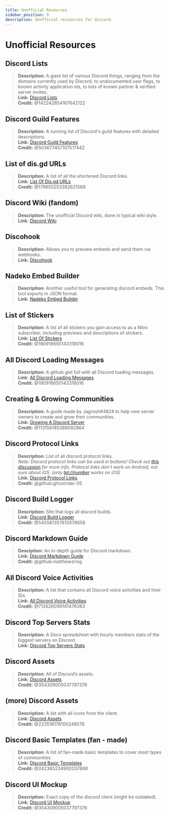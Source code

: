 ```yaml
---
title: Unofficial Resources
sidebar_position: 9
description: Unofficial ressources for discord.
---
```


# Unofficial Resources

## **Discord Lists**
> __Description:__ A giant list of various Discord things, ranging from the domains currently used by Discord, to undocumented user flags, to known activity application ids, to lists of known partner & verified server invites.   <br/>
__Link:__ [Discord Lists](https://github.com/Delitefully/DiscordLists)   <br/>
__Credit:__ @142242854167642122

## **Discord Guild Features**
> __Description:__ A running list of Discord's guild features with detailed descriptions.   <br/>
__Link:__ [Discord Guild Features](https://gist.github.com/Techy/ecc60b12e94f8fc8185f09b82aa91dd2)  <br/>
__Credit:__ @503677457107517442

## **List of dis.gd URLs**
> __Description:__ A list of all the shortened Discord links.   <br/>
__Link:__ [List Of Dis.gd URLs](https://herogamers.dev/dis.gd/)   <br/>
__Credit:__ @179655253392621569

## **Discord Wiki** (fandom)
> __Description:__ The unofficial Discord wiki, done in typical wiki style.   <br/>
__Link:__ [Discord Wiki](https://discord.fandom.com/wiki/Discord) 

## **Discohook** 
> __Description:__ Allows you to preview embeds and send them via webhooks.   <br/>
__Link:__ [Discohook](https://discohook.org/)

## **Nadeko Embed Builder**
> __Description:__ Another useful tool for generating discord embeds. This tool exports in JSON format.   <br/>
__Link:__ [Nadeko Embed Builder](https://embedbuilder.nadekobot.me/ )

## **List of Stickers**
> __Description:__ A list of all stickers you gain access to as a Nitro subscriber, including previews and descriptions of stickers.   <br/>
__Link:__ [List Of Stickers](https://stickers.advaith.io/)   <br/>
__Credit:__ @190916650143318016

## **All Discord Loading Messages**
> __Description:__ A github gist full with all Discord loading messages.  <br/>
__Link:__ [All Discord Loading Messages](https://gist.github.com/advaith1/540543d6a2b7fd66abdb0eb02c002f88)  <br/>
__Credit:__ @190916650143318016

## **Creating & Growing Communities**
> __Description:__ A guide made by Jagrosh#4824 to help new server owners to create and grow their communities.   <br/>
__Link:__ [Growing A Discord Server](https://gist.github.com/jagrosh/342324d7084c9ebdac2fa3d0cd759d10)   <br/>
__Credit:__ @113156185389092864

## **Discord Protocol Links**
> __Description:__ List of all discord protocol links.   <br/>
*Note: Discord protocol links can be used in buttons! Check out [this discussion](https://github.com/discord/discord-api-docs/discussions/3347#discussioncomment-1405699) for more info. Protocol links don't work on Android, not sure about iOS. (only <tel://number> works on iOS)*   <br/>
__Link:__ [Discord Protocol Links](https://gist.github.com/ghostrider-05/8f1a0bfc27c7c4509b4ea4e8ce718af0)   <br/>
__Credit:__ @github:ghostrider-05

## **Discord Build Logger**
> __Description:__ Site that logs all discord builds.   <br/>
__Link:__ [Discord Build Logger](https://discord.sale/)  
__Credit:__ @545581357812678656

## **Discord Markdown Guide**
> __Desciption:__ An in-depth guide for Discord markdown.  <br/>
__Link:__ [Discord Markdown Guide](https://gist.github.com/matthewzring/9f7bbfd102003963f9be7dbcf7d40e51)  <br/>
__Credit:__ @github:matthewzring

## **All Discord Voice Activities**
> __Description:__ A list that contains all Discord voice activities and their IDs.   <br/>
__Link:__ [All Discord Voice Activities](https://gist.github.com/GeneralSadaf/42d91a2b6a93a7db7a39208f2d8b53ad)   <br/>
__Credit:__ @712626099141476383
 
## **Discord Top Servers Stats**
> __Description:__ A Docs spreadsheet with hourly members stats of the biggest servers on Discord.   <br/>
__Link:__ [Discord Top Servers Stats](https://docs.google.com/spreadsheets/d/1gRQ44Goa8x_M714pSmPXLHW3BAK5LzWzRn1MVXPeVn4/edit#gid=0)

## **Discord Assets**
> __Description:__ All of Discord’s assets.   <br/>
__Link:__ [Discord Assets](https://www.figma.com/community/file/992144378612759941/Discord-Resources)   <br/>
__Credit:__ @354309005037797376

## **(more) Discord Assets**
> __Description:__ A list with all icons from the client.   <br/>
__Link:__ [Discord Assets](https://gitlab.com/derpystuff/discord-asset-datamining )   <br/>
__Credit:__ @223518178100248576

## **Discord Basic Templates** (fan - made)
> __Description:__ A list of fan-made basic templates to cover most types of communities.  <br/>
__Link:__ [Discord Basic Templates](https://gist.github.com/srnyx/12922980e75cf14508990bb36a6989a9)  <br/>
__Credit:__ @242385234992037888

## **Discord UI Mockup**
> __Description:__ Exact copy of the discord client (might be outdated).   <br/>
__Link:__ [Discord UI Mockup](https://www.figma.com/community/file/994323951589690341/Discord-Desktop-UI)   <br/>
__Credit:__ @354309005037797376
